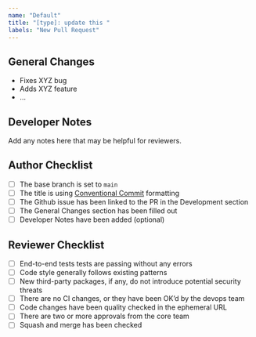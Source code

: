 ```yaml
---
name: "Default"
title: "[type]: update this "
labels: "New Pull Request"
---
```


## General Changes

- Fixes XYZ bug
- Adds XYZ feature
- …

## Developer Notes

Add any notes here that may be helpful for reviewers.

## Author Checklist

- [ ]  The base branch is set to `main`
- [ ]  The title is using [Conventional Commit](https://www.conventionalcommits.org/en/v1.0.0/) formatting
- [ ]  The Github issue has been linked to the PR in the Development section
- [ ]  The General Changes section has been filled out
- [ ]  Developer Notes have been added (optional)

## Reviewer Checklist

- [ ]  End-to-end tests tests are passing without any errors
- [ ]  Code style generally follows existing patterns
- [ ]  New third-party packages, if any, do not introduce potential security threats
- [ ]  There are no CI changes, or they have been OK’d by the devops team
- [ ]  Code changes have been quality checked in the ephemeral URL
- [ ]  There are two or more approvals from the core team
- [ ]  Squash and merge has been checked
